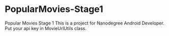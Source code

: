# PopularMovies-Stage1
Popular Movies Stage 1
This is a project for Nanodegree Android Developer.
Put your api key in MovieUrlUtils class.
